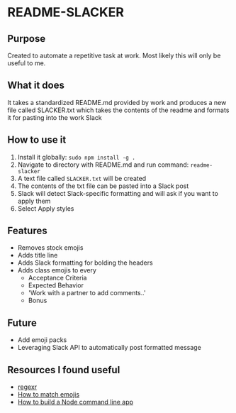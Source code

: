 # README-SLACKER

## Purpose

Created to automate a repetitive task at work. Most likely this will only be useful to me.

## What it does

It takes a standardized README.md provided by work and produces a new file called SLACKER.txt which takes the contents of the readme and formats it for pasting into the work Slack

## How to use it

1. Install it globally:
   `sudo npm install -g .`
2. Navigate to directory with README.md and run command:
   `readme-slacker`
3. A text file called `SLACKER.txt` will be created
4. The contents of the txt file can be pasted into a Slack post
5. Slack will detect Slack-specific formatting and will ask if you want to apply them
6. Select Apply styles

## Features

- Removes stock emojis
- Adds title line
- Adds Slack formatting for bolding the headers
- Adds class emojis to every
  - Acceptance Criteria
  - Expected Behavior
  - 'Work with a partner to add comments..'
  - Bonus

## Future

- Add emoji packs
- Leveraging Slack API to automatically post formatted message

## Resources I found useful

- [regexr](https://regexr.com/)
- [How to match emojis](https://www.freecodecamp.org/news/how-to-use-regex-to-match-emoji-including-discord-emotes/)
- [How to build a Node command line app](https://developer.okta.com/blog/2019/06/18/command-line-app-with-nodejs)
